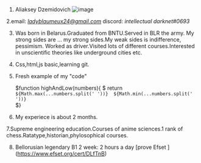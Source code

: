 1. Aliaksey Dzemidovich
![image](https://encrypted-tbn0.gstatic.com/images?q=tbn:ANd9GcQSbHOfd-zJCobmsc8CazZH-o8wGYga5NZWf-UglMNdPGH27BGC-2vi5SIQjSuXEwxLk10&usqp=CAU)

2.email: *ladyblaumeux24@gmail.com*
  discord: *intellectual darknet#0693*

3. Was born in Belarus.Graduated from BNTU.Served in BLR the army. My strong sides are 
... my strong sides.My weak sides is indifference, pessimism. Worked as driver.Visited 
lots of different courses.Interested in unscientific theories like underground cities etc.

4. Css,html,js basic,learning git.

5. Fresh example of my "code"

   $function highAndLow(numbers){
   $ return `${Math.max(...numbers.split(' '))}  ${Math.min(...numbers.split(' '))}`   
   $}

6. My experiece is about 2 months.

7.Supreme engineering education.Courses of anime sciences.1 rank of chess.Ratatype,historian,phylosophical courses.

8. Bellorusian legendary B1  2 week: 2 hours a day [prove Efset ] (https://www.efset.org/cert/DLfTnB)
